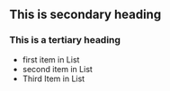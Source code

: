 ## This is secondary heading
### This is a tertiary heading

* first item in List
* second item in List
* Third Item in List
